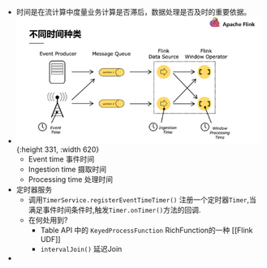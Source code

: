 - 时间是在流计算中度量业务计算是否滞后，数据处理是否及时的重要依据。
- ![image.png](../assets/image_1649993113298_0.png){:height 331, :width 620}
	- Event time 事件时间
	- Ingestion time 摄取时间
	- Processing time 处理时间
- 定时器服务
	- 调用`TimerService.registerEventTimeTimer()` 注册一个定时器`Timer`,当满足事件时间条件时,触发`Timer.onTimer()`方法的回调.
	- 在何处用到?
		- Table API 中的 `KeyedProcessFunction` RichFunction的一种 [[Flink UDF]]
		- `intervalJoin()` 延迟Join
-